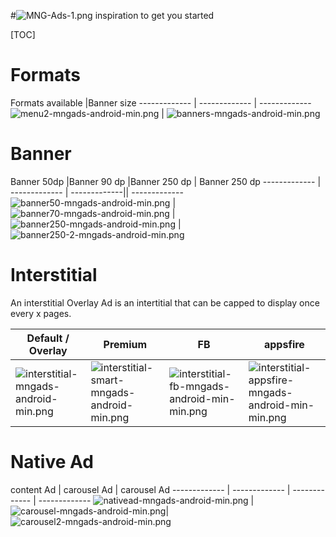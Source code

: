 #![MNG-Ads-1.png](https://bitbucket.org/repo/aen579/images/3739691856-MNG-Ads-1.png) inspiration to get you started

[TOC]

# Formats

Formats available |Banner size
------------- | ------------- | -------------
![menu2-mngads-android-min.png](https://bitbucket.org/repo/GyRXRR/images/2765152947-menu2-mngads-android-min.png) | ![banners-mngads-android-min.png](https://bitbucket.org/repo/GyRXRR/images/1458902957-banners-mngads-android-min.png)

# Banner
Banner 50dp |Banner 90 dp  |Banner 250 dp | Banner 250 dp 
------------- | ------------- | -------------|| -------------
![banner50-mngads-android-min.png](https://bitbucket.org/repo/GyRXRR/images/288211594-banner50-mngads-android-min.png) | ![banner70-mngads-android-min.png](https://bitbucket.org/repo/GyRXRR/images/2124126250-banner70-mngads-android-min.png) | ![banner250-mngads-android-min.png](https://bitbucket.org/repo/GyRXRR/images/4181983461-banner250-mngads-android-min.png) | ![banner250-2-mngads-android-min.png](https://bitbucket.org/repo/GyRXRR/images/734872252-banner250-2-mngads-android-min.png)

# Interstitial

 An interstitial Overlay Ad is an intertitial that can be capped to display once every  x pages.

Default / Overlay  | Premium | FB | appsfire
------------- | ------------- | ------------- | -------------
![interstitial-mngads-android-min.png](https://bitbucket.org/repo/GyRXRR/images/2663406850-interstitial-mngads-android-min.png)|![interstitial-smart-mngads-android-min.png](https://bitbucket.org/repo/GyRXRR/images/691431865-interstitial-smart-mngads-android-min.png)| ![interstitial-fb-mngads-android-min-min.png](https://bitbucket.org/repo/GyRXRR/images/416362138-interstitial-fb-mngads-android-min-min.png) |![interstitial-appsfire-mngads-android-min-min.png](https://bitbucket.org/repo/GyRXRR/images/15176750-interstitial-appsfire-mngads-android-min-min.png)

# Native Ad

content Ad  | carousel Ad | carousel Ad
------------- | ------------- | -------------  | -------------
![nativead-mngads-android-min.png](https://bitbucket.org/repo/GyRXRR/images/2023575496-nativead-mngads-android-min.png) | ![carousel-mngads-android-min.png](https://bitbucket.org/repo/GyRXRR/images/198158028-carousel-mngads-android-min.png)|![carousel2-mngads-android-min.png](https://bitbucket.org/repo/GyRXRR/images/771135904-carousel2-mngads-android-min.png)